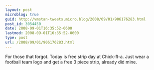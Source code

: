```yaml
---
layout: post
microblog: true
guid: http://vmstan-tweets.micro.blog/2008/09/01/906176283.html
post_id: 3054450
date: 2008-09-01T16:35:52-0600
lastmod: 2008-09-01T16:35:52-0600
type: post
url: /2008/09/01/906176283.html
---
```

For those that forgot. Today is free strip day at Chick-fl-a. Just wear a football team logo and get a free 3 piece strip, already did mine.
